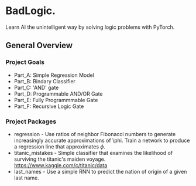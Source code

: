 # BadLogic.
Learn AI the unintelligent way by solving logic problems with PyTorch.

## General Overview

### Project Goals
  * Part_A: Simple Regression Model  
  * Part_B: Bindary Classifier
  * Part_C: 'AND' gate		     
  * Part_D: Programmable AND/OR Gate
  * Part_E: Fully Programmmable Gate
  * Part_F: Recursive Logic Gate     

### Project Packages
  * regression - Use ratios of neighbor Fibonacci numbers to generate increasingly
  accurate approximations of \phi. Train a network to produce a regression line
  that approximates $\phi$.
  * titanic_mistakes - Simple classifier that examines the likelihood of surviving the titanic's maiden voyage. https://www.kaggle.com/c/titanic/data
  * last_names - Use a simple RNN to predict the nation of origin of a given last name.
